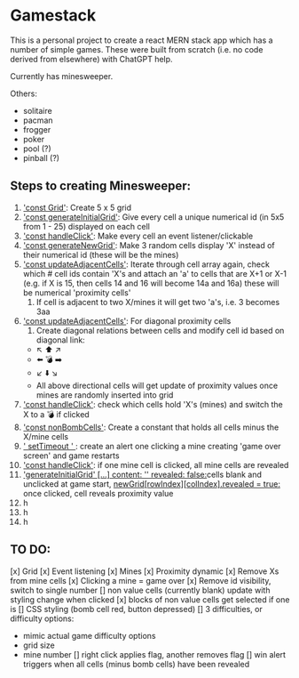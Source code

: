 # Gamestack

This is a personal project to create a react MERN stack app which has a number of simple games. These were built from scratch (i.e. no code derived from elsewhere) with ChatGPT help. 

Currently has minesweeper.


Others:

- solitaire
- pacman
- frogger
- poker
- pool (?)
- pinball (?)


## Steps to creating Minesweeper:

1. <u>'const Grid'</u>: Create 5 x 5 grid
2. <u>'const generateInitialGrid'</u>: Give every cell a unique numerical id (in 5x5 from 1 - 25) displayed on each cell
3. <u>'const handleClick'</u>: Make every cell an event listener/clickable
4. <u>'const generateNewGrid'</u>: Make 3 random cells display 'X' instead of their numerical id (these will be the mines)
5. <u>'const updateAdjacentCells'</u>: Iterate through cell array again, check which # cell ids contain 'X's and attach an 'a' to cells that are X+1 or X-1 (e.g. if X is 15, then cells 14 and 16 will become 14a and 16a) these will be numerical 'proximity cells' 
   1. If cell is adjacent to two X/mines it will get two 'a's, i.e. 3 becomes 3aa
6. <u>'const updateAdjacentCells'</u>: For diagonal proximity cells
   1. Create diagonal relations  between cells and modify cell id based on diagonal link:
   -   ↖️ ⬆️ ↗️
   -   ⬅️ 💣 ➡️
   -   ↙️ ⬇️ ↘️
   -   All above directional cells will get update of proximity values once mines are randomly inserted into grid
7. <u>'const handleClick'</u>: check which cells hold 'X's (mines) and switch the X to a 💣 if clicked
8. <u>'const nonBombCells'</u>: Create a constant that holds all cells minus the X/mine cells 
9.  <u>' setTimeout ' </u>: create an alert one clicking a mine creating 'game over screen' and game restarts
10. <u>'const handleClick'</u>: if one mine cell is clicked, all mine cells are revealed
11. <u>'generateInitialGrid' [...] content: '' revealed: false:</u>cells blank and unclicked at game start, <u>newGrid[rowIndex][colIndex].revealed = true:</u> once clicked, cell reveals proximity value
12. h
13. h
14. h

## TO DO: 

[x] Grid
[x] Event listening
[x] Mines
[x] Proximity dynamic
[x] Remove Xs from mine cells
[x] Clicking a mine = game over
[x] Remove id visibility, switch to single number
[] non value cells (currently blank) update with styling change when clicked
[x] blocks of non value cells get selected if one is 
[] CSS styling (bomb cell red, button depressed)
[] 3 difficulties, or difficulty options:
- mimic actual game difficulty options 
- grid size
- mine number
[] right click applies flag, another removes flag
[] win alert triggers when all cells (minus bomb cells) have been revealed